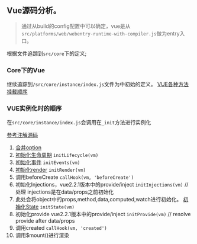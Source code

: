 ## Vue源码分析。
> 通过从build的config配置中可以确定，vue是从`src/platforms/web/webentry-runtime-with-compiler.js`做为entry入口。

根据文件追踪到`src/core`下的定义;

### Core下的Vue
继续追踪到`/src/core/instance/index.js`文件为中初始的定义。
[VUE各种方法挂载顺序](/VueCore/core/instance/index.js)

### VUE实例化时的顺序
在`src/core/instance/index.js`会调用在`_init`方法进行实例化

[参考注解源码](/VueCore/core/instance/init.js)
1. [合并option](/Vue/mergeOptions.md)
2. [初始化生命周期](/Vue/initLifecycle.md)
`initLifecycle(vm)`
3. [初始化事件](/Vue/initEvents.md)
`initEvents(vm)`
4. [初始化render](/Vue/initRender.md)
`initRender(vm)`
5. 调用beforeCreate
`callHook(vm, 'beforeCreate')`
6. 初始化Injections，vue2.2.1版本中的provide/inject
`initInjections(vm)` // 处理 injections是在data/props之前初始化
7. 此处会将object中的props,method,data,computed,watch进行初始化。
[初始化State](/Vue/initState.md)
`initState(vm)`
8. 初始化provide vue2.2.1版本中的provide/inject
`initProvide(vm)` // resolve provide after data/props
9. 调用created
`callHook(vm, 'created')`
10. 调用$mount()进行渲染


